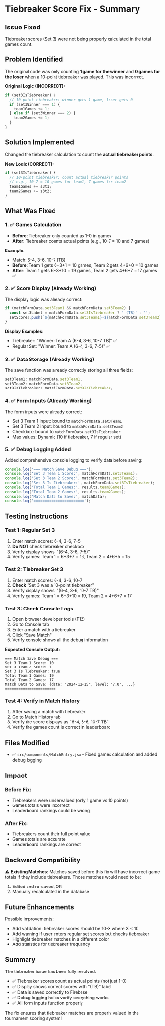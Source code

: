 # Tiebreaker Score Fix - Summary

## Issue Fixed
Tiebreaker scores (Set 3) were not being properly calculated in the total games count.

## Problem Identified
The original code was only counting **1 game for the winner** and **0 games for the loser** when a 10-point tiebreaker was played. This was incorrect.

**Original Logic (INCORRECT):**
```javascript
if (set3IsTiebreaker) {
  // 10-point tiebreaker: winner gets 1 game, loser gets 0
  if (set3Winner === 1) {
    team1Games += 1;
  } else if (set3Winner === 2) {
    team2Games += 1;
  }
}
```

## Solution Implemented
Changed the tiebreaker calculation to count the **actual tiebreaker points**.

**New Logic (CORRECT):**
```javascript
if (set3IsTiebreaker) {
  // 10-point tiebreaker: count actual tiebreaker points
  // e.g., 10-7 = 10 games for team1, 7 games for team2
  team1Games += s3t1;
  team2Games += s3t2;
}
```

## What Was Fixed

### 1. ✅ Games Calculation
- **Before**: Tiebreaker only counted as 1-0 in games
- **After**: Tiebreaker counts actual points (e.g., 10-7 = 10 and 7 games)

**Example**:
- Match: 6-4, 3-6, 10-7 (TB)
- **Before**: Team 1 gets 6+3+1 = 10 games, Team 2 gets 4+6+0 = 10 games
- **After**: Team 1 gets 6+3+10 = 19 games, Team 2 gets 4+6+7 = 17 games ✅

### 2. ✅ Score Display (Already Working)
The display logic was already correct:
```javascript
if (matchFormData.set3Team1 && matchFormData.set3Team2) {
  const set3Label = matchFormData.set3IsTiebreaker ? ' (TB)' : '';
  setScores.push(`${matchFormData.set3Team1}-${matchFormData.set3Team2}${set3Label}`);
}
```

**Display Examples**:
- Tiebreaker: "Winner: Team A (6-4, 3-6, 10-7 TB)" ✅
- Regular Set: "Winner: Team A (6-4, 3-6, 7-5)" ✅

### 3. ✅ Data Storage (Already Working)
The save function was already correctly storing all three fields:
```javascript
set3Team1: matchFormData.set3Team1,
set3Team2: matchFormData.set3Team2,
set3IsTiebreaker: matchFormData.set3IsTiebreaker,
```

### 4. ✅ Form Inputs (Already Working)
The form inputs were already correct:
- Set 3 Team 1 input: bound to `matchFormData.set3Team1`
- Set 3 Team 2 input: bound to `matchFormData.set3Team2`
- Checkbox: bound to `matchFormData.set3IsTiebreaker`
- Max values: Dynamic (10 if tiebreaker, 7 if regular set)

### 5. ✅ Debug Logging Added
Added comprehensive console logging to verify data before saving:
```javascript
console.log('=== Match Save Debug ===');
console.log('Set 3 Team 1 Score:', matchFormData.set3Team1);
console.log('Set 3 Team 2 Score:', matchFormData.set3Team2);
console.log('Set 3 Is Tiebreaker:', matchFormData.set3IsTiebreaker);
console.log('Total Team 1 Games:', results.team1Games);
console.log('Total Team 2 Games:', results.team2Games);
console.log('Match Data to Save:', matchData);
console.log('=======================');
```

## Testing Instructions

### Test 1: Regular Set 3
1. Enter match scores: 6-4, 3-6, 7-5
2. **Do NOT** check tiebreaker checkbox
3. Verify display shows: "(6-4, 3-6, 7-5)"
4. Verify games: Team 1 = 6+3+7 = 16, Team 2 = 4+6+5 = 15

### Test 2: Tiebreaker Set 3
1. Enter match scores: 6-4, 3-6, 10-7
2. **Check** "Set 3 was a 10-point tiebreaker"
3. Verify display shows: "(6-4, 3-6, 10-7 TB)"
4. Verify games: Team 1 = 6+3+10 = 19, Team 2 = 4+6+7 = 17

### Test 3: Check Console Logs
1. Open browser developer tools (F12)
2. Go to Console tab
3. Enter a match with a tiebreaker
4. Click "Save Match"
5. Verify console shows all the debug information

**Expected Console Output:**
```
=== Match Save Debug ===
Set 3 Team 1 Score: 10
Set 3 Team 2 Score: 7
Set 3 Is Tiebreaker: true
Total Team 1 Games: 19
Total Team 2 Games: 17
Match Data to Save: {date: "2024-12-15", level: "7.0", ...}
=======================
```

### Test 4: Verify in Match History
1. After saving a match with tiebreaker
2. Go to Match History tab
3. Verify the score displays as "6-4, 3-6, 10-7 TB"
4. Verify the games count is correct in leaderboard

## Files Modified
- ✅ `src/components/MatchEntry.jsx` - Fixed games calculation and added debug logging

## Impact

### Before Fix:
- Tiebreakers were undervalued (only 1 game vs 10 points)
- Games totals were incorrect
- Leaderboard rankings could be wrong

### After Fix:
- Tiebreakers count their full point value
- Games totals are accurate
- Leaderboard rankings are correct

## Backward Compatibility

⚠️ **Existing Matches**: Matches saved before this fix will have incorrect game totals if they include tiebreakers. Those matches would need to be:
1. Edited and re-saved, OR
2. Manually recalculated in the database

## Future Enhancements
Possible improvements:
- Add validation: tiebreaker scores should be 10-X where X < 10
- Add warning if user enters regular set scores but checks tiebreaker
- Highlight tiebreaker matches in a different color
- Add statistics for tiebreaker frequency

## Summary

The tiebreaker issue has been fully resolved:
- ✅ Tiebreaker scores count as actual points (not just 1-0)
- ✅ Display shows correct scores with "(TB)" label
- ✅ Data is saved correctly to Firebase
- ✅ Debug logging helps verify everything works
- ✅ All form inputs function properly

The fix ensures that tiebreaker matches are properly valued in the tournament scoring system!
